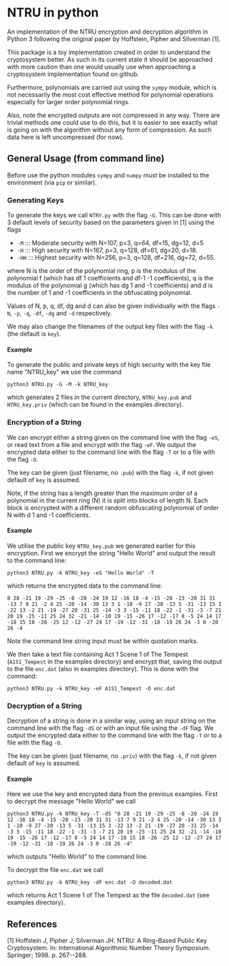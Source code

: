 # NTRU in python

An implementation of the NTRU encryption and decryption algorithm in Python 3 following the original paper by Hoffstein, Pipher and Silverman [1].

This package is a toy implementation created in order to understand the cryptosystem better. As such in its current state it should be approached with more caution than one would usually use when approaching a cryptosystem implementation found on github.

Furthermore, polynomials are carried out using the `sympy` module, which is not necessarily the most cost effective method for polynomial operations especially for larger order polynomial rings.

Also, note the encrypted outputs are not compressed in any way. There are trivial methods one could use to do this, but it is easier to see exactly what is going on with the algorithm without any form of compression. As such data here is left uncompressed (for now).



## General Usage (from command line)

Before use the python modules `sympy` and `numpy` must be installed to the environment (via `pip` or similar).



### Generating Keys

To generate the keys we call `NTRY.py` with the flag `-G`. This can be done with 3 default levels of security based on the parameters given in [1] using the flags

- `-M`  ::: Moderate security with N=107, p=3, q=64, df=15, dg=12, d=5
- `-H`  ::: High security with N=167, p=3, q=128, df=61, dg=20, d=18.
- `-HH` ::: Highest security with N=256, p=3, q=128, df=216, dg=72, d=55.

where N is the order of the polynomial ring, p is the modulus of the polynomial f (which has df 1 coefficients and df-1 -1 coefficients), q is the modulus of the polynomial g (which has dg 1 and -1 coefficients) and d is the number of 1 and -1 coefficients in the obfuscating polynomial.

Values of N, p, q, df, dg and d can also be given individually with the flags `-N`, `-p`, `-q`, `-df`, `-dg` and `-d` respectively.

We may also change the filenames of the output key files with the flag `-k` (the default is `key`).

#### Example

To generate the public and private keys of high security with the key file name "NTRU_key" we use the command

```
python3 NTRU.py -G -M -k NTRU_key
```

which generates 2 files in the current directory, `NTRU_key.pub` and `NTRU_key.priv` (which can be found in the examples directory).



### Encryption of a String

We can encrypt either a string given on the command line with the flag `-eS`, or read text from a file and encrypt with the flag `-eF`. We output the encrypted data either to the command line with the flag `-T` or to a file with the flag `-O`.

The key can be given (just filename, no `.pub`) with the flag `-k`, if not given default of `key` is assumed.

Note, if the string has a length greater than the maximum order of a polynomial in the current ring (N) it is split into blocks of length N. Each block is encrypted with a different random obfuscating polynomial of order N with d 1 and -1 coefficients.

#### Example

We utilise the public key `NTRU_key.pub` we generated earlier for this encryption. First we encrypt the string "Hello World" and output the result to the command line:

```
python3 NTRU.py -k NTRU_key -eS "Hello World" -T
```

which returns the encrypted data to the command line:

```
8 28 -21 19 -29 -25 -8 -20 -24 19 12 -16 18 -4 -15 -28 -23 -20 31 31 -13 7 9 21 -2 4 25 -20 -14 -30 13 3 1 -10 -9 27 -20 -13 5 -31 -13 15 3 -22 13 -2 21 -19 -27 20 -31 25 -14 -3 3 -15 -11 18 -22 -1 -31 -3 -7 21 20 19 -25 -11 25 24 32 -21 -14 -10 19 -15 -26 17 -12 -17 8 -5 24 14 17 -18 15 18 -26 -25 12 -12 -27 24 17 -19 -12 -31 -18 -19 26 24 -3 0 -28 26 -4
```

Note the command line string input must be within quotation marks.

We then take a text file containing Act 1 Scene 1 of The Tempest (`A1S1_Tempest` in the examples directory) and encrypt that, saving the output to the file `enc.dat` (also in examples directory). This is done with the command:

```
python3 NTRU.py -k NTRU_key -eF A1S1_Tempest -O enc.dat
```



### Decryption of a String

Decryption of a string is done in a similar way, using an input string on the command line with the flag `-dS` or with an input file using the `-dF` flag. We output the encrypted data either to the command line with the flag `-T` or to a file with the flag `-O`.

The key can be given (just filename, no `.priv`) with the flag `-k`, if not given default of `key` is assumed.

#### Example

Here we use the key and encrypted data from the previous examples. First to decrypt the message "Hello World" we call

```
python3 NTRU.py -k NTRU_key -T -dS "8 28 -21 19 -29 -25 -8 -20 -24 19 12 -16 18 -4 -15 -28 -23 -20 31 31 -13 7 9 21 -2 4 25 -20 -14 -30 13 3 1 -10 -9 27 -20 -13 5 -31 -13 15 3 -22 13 -2 21 -19 -27 20 -31 25 -14 -3 3 -15 -11 18 -22 -1 -31 -3 -7 21 20 19 -25 -11 25 24 32 -21 -14 -10 19 -15 -26 17 -12 -17 8 -5 24 14 17 -18 15 18 -26 -25 12 -12 -27 24 17 -19 -12 -31 -18 -19 26 24 -3 0 -28 26 -4"
```

which outputs "Hello World" to the command line.

To decrypt the file `enc.dat` we call

```
python3 NTRU.py -k NTRU_key -dF enc.dat -O decoded.dat
```

which returns Act 1 Scene 1 of The Tempest as the file `decoded.dat` (see examples directory).



## References

[1] Hoffstein J, Pipher J, Silverman JH. NTRU: A Ring-Based Public Key Cryptosystem. In: International Algorithmic Number Theory Symposium. Springer; 1998. p. 267--288. 
